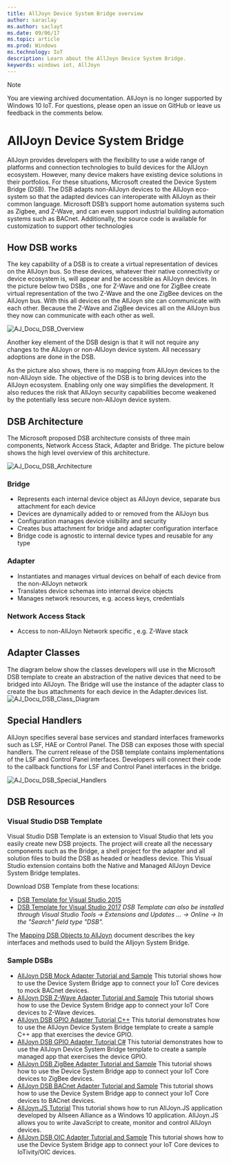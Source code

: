 ```yaml
---
title: AllJoyn Device System Bridge overview
author: saraclay
ms.author: saclayt
ms.date: 09/06/17
ms.topic: article
ms.prod: Windows
ms.technology: IoT
description: Learn about the AllJoyn Device System Bridge.
keywords: windows iot, AllJoyn
---
```


> [!NOTE]
> You are viewing archived documentation. AllJoyn is no longer supported by Windows 10 IoT. For questions, please open an issue on GitHub or leave us feedback in the comments below.

# AllJoyn Device System Bridge

AllJoyn provides developers with the flexibility to use a wide range of platforms and connection technologies to build  devices for the AllJoyn ecosystem.  However, many device makers have existing device solutions in their portfolios. For these situations, Microsoft created the Device System Bridge (DSB). The DSB adapts non-AllJoyn devices to the AllJoyn eco-system so that the adapted devices can interoperate with AllJoyn as their common language. Microsoft DSB’s support home automation systems such as Zigbee, and Z-Wave, and can even support industrial building automation systems such as BACnet.  Additionally, the source code is available for customization to support other technologies

## How DSB works

The key capability of a DSB is to create a virtual representation of devices on the AllJoyn bus. So these devices, whatever their native connectivity or device ecosystem is, will appear and be accessible as AllJoyn devices. In the picture below two DSBs , one for Z-Wave and one for ZigBee create virtual representation of the two Z-Wave and the one ZigBee devices on the AllJoyn bus. With this all devices on the AllJoyn site can communicate with each other. Because the Z-Wave and ZigBee devices all on the AllJoyn bus they now can communicate with each other as well.

![AJ_Docu_DSB_Overview](../media/AllJoyn/AJ_Docu_DSB_Overview.png)

Another key element of the DSB design is that it will not require any changes to the AllJoyn or non-AllJoyn device system. All necessary adoptions are done in the DSB.

As the picture also shows, there is no mapping from AllJoyn devices to the non-AllJoyn side. The objective of the DSB is to bring devices into the AllJoyn ecosystem. Enabling only one way simplifies the development. It also reduces the risk that AllJoyn security capabilities become weakened by the potentially less secure non-AllJoyn device system.

## DSB Architecture

The Microsoft proposed DSB architecture consists of three main components, Network Access Stack, Adapter and Bridge. The picture below shows the high level overview of this architecture.

![AJ_Docu_DSB_Architecture](../media/AllJoyn/AJ_Docu_DSB_Architecture.png)

### Bridge
* Represents each internal device object as AllJoyn device, separate bus attachment for each device
* Devices are dynamically added to or removed from the AllJoyn bus
* Configuration manages device visibility and security
* Creates bus attachment for bridge and adapter configuration interface
* Bridge code is agnostic to internal device types and reusable for any type

### Adapter
* Instantiates and manages virtual devices on behalf of each device from the non-AllJoyn network
* Translates device schemas into internal device objects
* Manages network resources, e.g. access keys, credentials

### Network Access Stack
* Access to non-AllJoyn Network specific , e.g. Z-Wave stack

## Adapter Classes

The diagram below show the classes developers will use in the Microsoft DSB template to create an abstraction of the native devices that need to be bridged into AllJoyn. The Bridge will use the instance of the adapter class to create the bus attachments for each device in the Adapter.devices list.
![AJ_Docu_DSB_Class_Diagram](../media/AllJoyn/AJ_Docu_DSB_Class_Diagram.png)

## Special Handlers

AllJoyn specifies several base services and standard interfaces frameworks such as LSF, HAE or Control Panel. The DSB can exposes those with special handlers. The current release of the DSB template contains implementations of the LSF and Control Panel interfaces. Developers will connect their code to the callback functions for LSF and Control Panel interfaces in the bridge.

![AJ_Docu_DSB_Special_Handlers](../media/AllJoyn/AJ_Docu_DSB_Special_Handlers.png)

## DSB Resources

### Visual Studio DSB Template

Visual Studio DSB Template is an extension to Visual Studio that lets you easily create new DSB projects. The project will create all the necessary components such as the Bridge, a shell project for the adapter and all solution files to build the DSB as headed or headless device. This Visual Studio extension contains both the Native and Managed AllJoyn Device System Bridge templates.

Download DSB Template from these locations:

* [DSB Template for Visual Studio 2015](https://visualstudiogallery.msdn.microsoft.com/aea0b437-ef07-42e3-bd88-8c7f906d5da8)
* [DSB Template for Visual Studio 2017](https://marketplace.visualstudio.com/vsgallery/c5f52768-8df7-42ff-b84e-d66d3d22fb50)
_DSB Template can also be installed through Visual Studio Tools -> Extensions and Updates … -> Online -> In the "Search" field type "DSB"._

The [Mapping DSB Objects to AllJoyn](AlljoynDsbApiGuide.md) document describes the key interfaces and methods used to build the Alljoyn System Bridge.

### Sample DSBs

- [AllJoyn DSB Mock Adapter Tutorial and Sample](https://developer.microsoft.com/en-us/windows/iot/samples/alljoynmockadapter)
This tutorial shows how to use the Device System Bridge app to connect your  IoT Core devices to mock BACnet devices.
- [AllJoyn DSB Z-Wave Adapter Tutorial and Sample](https://developer.microsoft.com/en-us/windows/iot/samples/zwaveadapter)
This tutorial shows how to use the Device System Bridge app to connect your  IoT Core devices to Z-Wave devices.
- [AllJoyn DSB GPIO Adapter Tutorial C++](https://developer.microsoft.com/en-us/windows/iot/samples/alljoyndsb)
This tutorial demonstrates how to use the AllJoyn Device System Bridge template to create a sample C++ app that exercises the device GPIO.
- [AllJoyn DSB GPIO Adapter Tutorial C#](https://developer.microsoft.com/en-us/windows/iot/samples/alljoyndsbcs)
This tutorial demonstrates how to use the AllJoyn Device System Bridge template to create a sample managed app that exercises the device GPIO.
- [AllJoyn DSB ZigBee Adapter Tutorial and Sample](https://developer.microsoft.com/en-us/windows/iot/samples/ZigBeeAdapter)
 This tutorial shows how to use the Device System Bridge app to connect your IoT Core devices to ZigBee devices.
- [AllJoyn DSB BACnet Adapter Tutorial and Sample](https://developer.microsoft.com/en-us/windows/iot/samples/BACnetAdapter)
This tutorial shows how to use the Device System Bridge app to connect your IoT Core devices to BACnet devices.
- [AllJoyn.JS Tutorial](https://developer.microsoft.com/en-us/windows/iot/samples/AllJoynJS)
This tutorial shows how to run AllJoyn.JS application developed by Allseen Alliance as a Windows 10 application. AllJoyn.JS allows you to write JavaScript to create, monitor and control AllJoyn devices.
- [AllJoyn DSB OIC Adapter Tutorial and Sample](https://developer.microsoft.com/en-us/windows/iot/samples/OICAdapter)
This tutorial shows how to use the Device System Bridge app to connect your  IoT Core devices to IoTivity/OIC devices.
